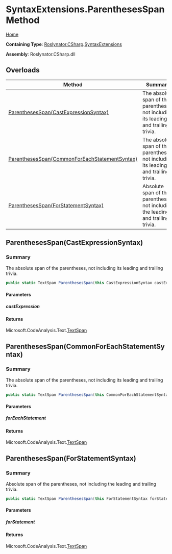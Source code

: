 # SyntaxExtensions\.ParenthesesSpan Method

[Home](../../../../README.md)

**Containing Type**: [Roslynator.CSharp](../../README.md)\.[SyntaxExtensions](../README.md)

**Assembly**: Roslynator\.CSharp\.dll

## Overloads

| Method | Summary |
| ------ | ------- |
| [ParenthesesSpan(CastExpressionSyntax)](#Roslynator_CSharp_SyntaxExtensions_ParenthesesSpan_Microsoft_CodeAnalysis_CSharp_Syntax_CastExpressionSyntax_) | The absolute span of the parentheses, not including its leading and trailing trivia\. |
| [ParenthesesSpan(CommonForEachStatementSyntax)](#Roslynator_CSharp_SyntaxExtensions_ParenthesesSpan_Microsoft_CodeAnalysis_CSharp_Syntax_CommonForEachStatementSyntax_) | The absolute span of the parentheses, not including its leading and trailing trivia\. |
| [ParenthesesSpan(ForStatementSyntax)](#Roslynator_CSharp_SyntaxExtensions_ParenthesesSpan_Microsoft_CodeAnalysis_CSharp_Syntax_ForStatementSyntax_) | Absolute span of the parentheses, not including the leading and trailing trivia\. |

## ParenthesesSpan\(CastExpressionSyntax\)<a name="Roslynator_CSharp_SyntaxExtensions_ParenthesesSpan_Microsoft_CodeAnalysis_CSharp_Syntax_CastExpressionSyntax_"></a>

### Summary

The absolute span of the parentheses, not including its leading and trailing trivia\.

```csharp
public static TextSpan ParenthesesSpan(this CastExpressionSyntax castExpression)
```

#### Parameters

##### castExpression





#### Returns

Microsoft\.CodeAnalysis\.Text\.[TextSpan](https://docs.microsoft.com/en-us/dotnet/api/microsoft.codeanalysis.text.textspan)

## ParenthesesSpan\(CommonForEachStatementSyntax\)<a name="Roslynator_CSharp_SyntaxExtensions_ParenthesesSpan_Microsoft_CodeAnalysis_CSharp_Syntax_CommonForEachStatementSyntax_"></a>

### Summary

The absolute span of the parentheses, not including its leading and trailing trivia\.

```csharp
public static TextSpan ParenthesesSpan(this CommonForEachStatementSyntax forEachStatement)
```

#### Parameters

##### forEachStatement





#### Returns

Microsoft\.CodeAnalysis\.Text\.[TextSpan](https://docs.microsoft.com/en-us/dotnet/api/microsoft.codeanalysis.text.textspan)

## ParenthesesSpan\(ForStatementSyntax\)<a name="Roslynator_CSharp_SyntaxExtensions_ParenthesesSpan_Microsoft_CodeAnalysis_CSharp_Syntax_ForStatementSyntax_"></a>

### Summary

Absolute span of the parentheses, not including the leading and trailing trivia\.

```csharp
public static TextSpan ParenthesesSpan(this ForStatementSyntax forStatement)
```

#### Parameters

##### forStatement





#### Returns

Microsoft\.CodeAnalysis\.Text\.[TextSpan](https://docs.microsoft.com/en-us/dotnet/api/microsoft.codeanalysis.text.textspan)

